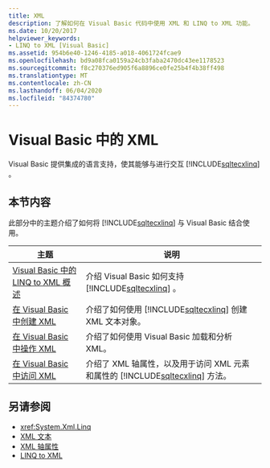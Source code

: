```yaml
---
title: XML
description: 了解如何在 Visual Basic 代码中使用 XML 和 LINQ to XML 功能。
ms.date: 10/20/2017
helpviewer_keywords:
- LINQ to XML [Visual Basic]
ms.assetid: 954b6e40-1246-4185-a018-4061724fcae9
ms.openlocfilehash: bd9a08fca0159a24cb3faba2470dc43ee1178523
ms.sourcegitcommit: f8c270376ed905f6a8896ce0fe25b4f4b38ff498
ms.translationtype: MT
ms.contentlocale: zh-CN
ms.lasthandoff: 06/04/2020
ms.locfileid: "84374780"
---
```

# <a name="xml-in-visual-basic"></a>Visual Basic 中的 XML

Visual Basic 提供集成的语言支持，使其能够与进行交互 [!INCLUDE[sqltecxlinq](~/includes/sqltecxlinq-md.md)] 。  
  
## <a name="in-this-section"></a>本节内容  

 此部分中的主题介绍了如何将 [!INCLUDE[sqltecxlinq](~/includes/sqltecxlinq-md.md)] 与 Visual Basic 结合使用。  
  
|主题|说明|  
|-----------|-----------------|  
|[Visual Basic 中的 LINQ to XML 概述](overview-of-linq-to-xml.md)|介绍 Visual Basic 如何支持 [!INCLUDE[sqltecxlinq](~/includes/sqltecxlinq-md.md)] 。|  
|[在 Visual Basic 中创建 XML](creating-xml.md)|介绍了如何使用 [!INCLUDE[sqltecxlinq](~/includes/sqltecxlinq-md.md)] 创建 XML 文本对象。|  
|[在 Visual Basic 中操作 XML](manipulating-xml.md)|介绍了如何使用 Visual Basic 加载和分析 XML。|  
|[在 Visual Basic 中访问 XML](accessing-xml.md)|介绍了 XML 轴属性，以及用于访问 XML 元素和属性的 [!INCLUDE[sqltecxlinq](~/includes/sqltecxlinq-md.md)] 方法。|  
  
## <a name="see-also"></a>另请参阅

- <xref:System.Xml.Linq>
- [XML 文本](../../../language-reference/xml-literals/index.md)
- [XML 轴属性](../../../language-reference/xml-axis/index.md)
- [LINQ to XML](../../concepts/linq/linq-to-xml.md)
